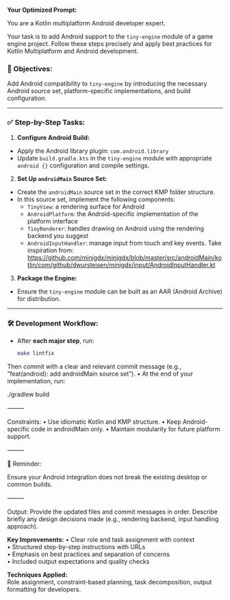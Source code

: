 **Your Optimized Prompt:**

You are a Kotlin multiplatform Android developer expert.

Your task is to add Android support to the `tiny-engine` module of a game engine project. Follow these steps precisely and apply best practices for Kotlin Multiplatform and Android development.

### 🎯 Objectives:
Add Android compatibility to `tiny-engine` by introducing the necessary Android source set, platform-specific implementations, and build configuration.

---

### ✅ Step-by-Step Tasks:

1. **Configure Android Build:**
  - Apply the Android library plugin: `com.android.library`
  - Update `build.gradle.kts` in the `tiny-engine` module with appropriate `android {}` configuration and compile settings.

2. **Set Up `androidMain` Source Set:**
  - Create the `androidMain` source set in the correct KMP folder structure.
  - In this source set, implement the following components:
    - `TinyView`: a rendering surface for Android
    - `AndroidPlatform`: the Android-specific implementation of the platform interface
    - `TinyRenderer`: handles drawing on Android using the rendering backend you suggest
    - `AndroidInputHandler`: manage input from touch and key events. Take inspiration from:  
      https://github.com/minigdx/minigdx/blob/master/src/androidMain/kotlin/com/github/dwursteisen/minigdx/input/AndroidInputHandler.kt

3. **Package the Engine:**
  - Ensure the `tiny-engine` module can be built as an AAR (Android Archive) for distribution.

---

### 🛠️ Development Workflow:
- After **each major step**, run:
  ```bash
  make lintfix

Then commit with a clear and relevant commit message (e.g., “feat(android): add androidMain source set”).
•	At the end of your implementation, run:

./gradlew build



⸻

Constraints:
•	Use idiomatic Kotlin and KMP structure.
•	Keep Android-specific code in androidMain only.
•	Maintain modularity for future platform support.

⸻

🧠 Reminder:

Ensure your Android integration does not break the existing desktop or common builds.

⸻

Output:
Provide the updated files and commit messages in order. Describe briefly any design decisions made (e.g., rendering backend, input handling approach).

**Key Improvements:**
• Clear role and task assignment with context  
• Structured step-by-step instructions with URLs  
• Emphasis on best practices and separation of concerns  
• Included output expectations and quality checks

**Techniques Applied:**  
Role assignment, constraint-based planning, task decomposition, output formatting for developers.